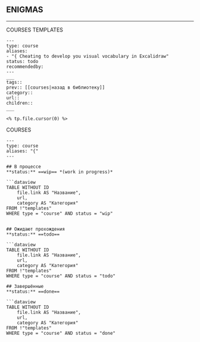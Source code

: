 


## ENIGMAS
-----


COURSES TEMPLATES

```
---
type: course
aliases: 
- "{ Cheating to develop you visual vocabulary in Excalidraw"
status: todo
recommendedby:
---
___
tags:: 
prev:: [[courses|назад в библиотеку]]
category::
url::
children::
___

<% tp.file.cursor(0) %>
```



COURSES

```
---
type: course
aliases: "{"
---

## В процессе
**status:** ==wip== *(work in progress)*

```dataview
TABLE WITHOUT ID
	file.link AS "Название",
	url,
	category AS "Категория"
FROM !"templates"
WHERE type = "course" AND status = "wip"


## Ожидают прохождения
**status:** ==todo==

```dataview
TABLE WITHOUT ID
	file.link AS "Название",
	url,
	category AS "Категория"
FROM !"templates"
WHERE type = "course" AND status = "todo"

## Завершённые
**status:** ==done==

```dataview
TABLE WITHOUT ID
	file.link AS "Название",
	url,
	category AS "Категория"
FROM !"templates"
WHERE type = "course" AND status = "done"
```
```
